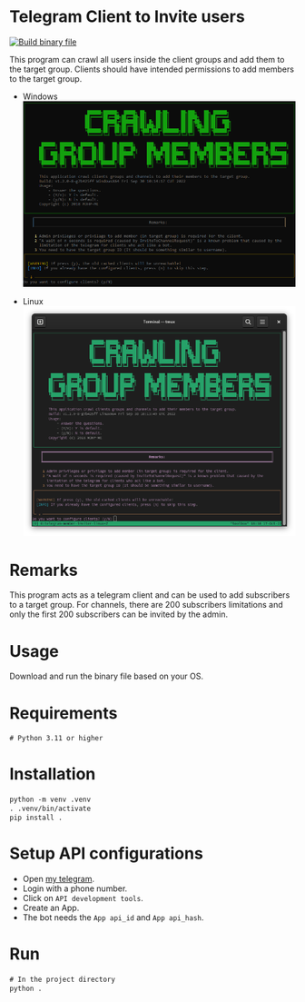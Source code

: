 # Telegram Client to Invite users

[![Build binary file](https://github.com/mjavadhpour/telegram-member-inviter/actions/workflows/build.yml/badge.svg)](https://github.com/mjavadhpour/telegram-member-inviter/actions/workflows/build.yml)

This program can crawl all users inside the client groups and add them to the target group. Clients should have intended permissions to add members to the target group.

- Windows
![Terminal Screenshot](/assets/images/next.windows.png)

- Linux
![Terminal Screenshot](/assets/images/next.linux.png)

# Remarks
This program acts as a telegram client and can be used to add subscribers to a target group. For channels, there are 200 subscribers limitations and only the first 200 subscribers can be invited by the admin.

# Usage
Download and run the binary file based on your OS.

# Requirements

```shell
# Python 3.11 or higher
```

# Installation
```shell
python -m venv .venv
. .venv/bin/activate 
pip install .
```

# Setup API configurations
- Open [my telegram](https://my.telegram.org/).
- Login with a phone number.
- Click on `API development tools`.
- Create an App.
- The bot needs the `App api_id` and `App api_hash`.

# Run
```shell
# In the project directory
python .
```
